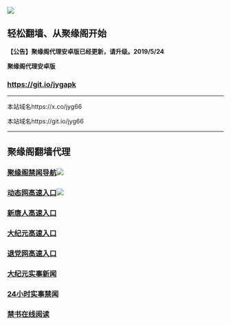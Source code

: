 ![](https://raw.githubusercontent.com/hao369/a/master/j.jpg)



## 轻松翻墙、从聚缘阁开始



**【公告】聚缘阁代理安卓版已经更新，请升级。2019/5/24**

 
**聚缘阁代理安卓版**
### https://git.io/jygapk  

***

本站域名https://x.co/jyg66 

本站域名https://git.io/jyg66



***




## 聚缘阁翻墙代理 



### [聚缘阁禁闻导航](http://35mnj3.h5a.hyundai-cme.net)![](https://tup.vraet.cf/jyg.gif)



### [动态网高速入口](https://throbbing-glade-909e.lian.workers.dev/-----http://hao149.ie99.eu.org/)![](https://tup.vraet.cf/jygdl.gif)


### [新唐人高速入口](https://throbbing-glade-909e.lian.workers.dev/-----http://hao149.ie99.eu.org/)

### [大纪元高速入口](https://throbbing-glade-909e.lian.workers.dev/-----http://hao149.ie99.eu.org/)

### [退党网高速入口](https://throbbing-glade-909e.lian.workers.dev/-----http://hao149.ie99.eu.org/)






### [大纪元实事新闻](https://git.io/fjmgE)

### [24小时实事禁闻](https://git.io/fj3Go)

### [禁书在线阅读](https://git.io/fjJ5Z)






